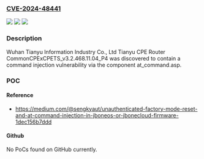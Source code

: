 ### [CVE-2024-48441](https://cve.mitre.org/cgi-bin/cvename.cgi?name=CVE-2024-48441)
![](https://img.shields.io/static/v1?label=Product&message=n%2Fa&color=blue)
![](https://img.shields.io/static/v1?label=Version&message=n%2Fa&color=blue)
![](https://img.shields.io/static/v1?label=Vulnerability&message=n%2Fa&color=brighgreen)

### Description

Wuhan Tianyu Information Industry Co., Ltd Tianyu CPE Router CommonCPExCPETS_v3.2.468.11.04_P4 was discovered to contain a command injection vulnerability via the component at_command.asp.

### POC

#### Reference
- https://medium.com/@sengkyaut/unauthenticated-factory-mode-reset-and-at-command-injection-in-jboneos-or-jbonecloud-firmware-1dec156b7ddd

#### Github
No PoCs found on GitHub currently.

